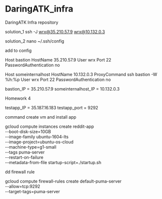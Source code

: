 # DaringATK_infra
DaringATK Infra repository

solution_1
ssh -J wrx@35.210.57.9 wrx@10.132.0.3

solution_2
nano ~/.ssh/config

add to config

Host bastion
   HostName 35.210.57.9
   User wrx
   Port 22
   PasswordAuthentication no

Host someinternalhost
   HostName 10.132.0.3
   ProxyCommand ssh bastion -W %h:%p
   User wrx
   Port 22
   PasswordAuthentication no

bastion_IP = 35.210.57.9
someinternalhost_IP = 10.132.0.3


Homework 4 

testapp_IP = 35.187.16.183
testapp_port = 9292

command create vm and install app

gcloud compute instances create reddit-app\
  --boot-disk-size=10GB \
  --image-family ubuntu-1604-lts \
  --image-project=ubuntu-os-cloud \
  --machine-type=g1-small \
  --tags puma-server \
  --restart-on-failure \
  --metadata-from-file startup-script=./startup.sh

dd firewall  rule

gcloud compute firewall-rules create default-puma-server\
  --allow=tcp:9292 \
  --target-tags=puma-server
